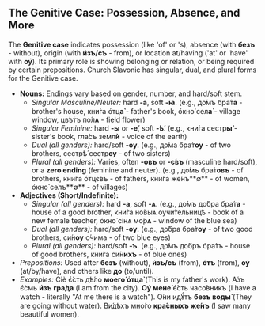 ## The Genitive Case: Possession, Absence, and More

The **Genitive case** indicates possession (like 'of' or 's), absence (with **безъ** - without), origin (with **и҆зъ/съ** - from), or location at/having ('at' or 'have' with **оу҆**). Its primary role is showing belonging or relation, or being required by certain prepositions. Church Slavonic has singular, dual, and plural forms for the Genitive case.

* **Nouns:** Endings vary based on gender, number, and hard/soft stem.
    * *Singular Masculine/Neuter:* hard **-а**, soft **-ꙗ**. (e.g., до́мъ бра́т**а** - brother's house, кни́га о҆тц**а̀** - father's book, о҆кно̀ сел**а̀** - village window, цвѣ́тъ по́л**ѧ** - field flower)
    * *Singular Feminine:* hard **-ы** or **-е́**, soft **-ѣ́**. (e.g., кни́га сестр**ы̀** - sister's book, гла́съ земл**ѝ** - voice of the earth)
    * *Dual (all genders):* hard/soft **-оу**. (e.g., до́ма бра́т**оу** - of two brothers, сестрѣ́ сестр**оу** - of two sisters)
    * *Plural (all genders):* Varies, often **-овъ** or **-є́въ** (masculine hard/soft), or a **zero ending** (feminine and neuter). (e.g., до́мъ бра́т**овъ** - of brothers, кни́га о҆тцє́въ - of fathers, кни́га же́нъ**∅** - of women, о҆кно̀ се́лъ**∅** - of villages)
* **Adjectives (Short/Indefinite):**
    * *Singular (all genders):* hard **-а**, soft **-ѧ**. (e.g., до́мъ до́бра бра́т**а** - house of a good brother, кни́га но́выѧ оучи́тельницѣ - book of a new female teacher, о҆кно̀ сíнѧ мо́р**ѧ** - window of the blue sea)
    * *Dual (all genders):* hard/soft **-оу**. (e.g., до́бра бра́т**оу** - of two good brothers, си́н**оу** о́чима - of two blue eyes)
    * *Plural (all genders):* hard/soft **-ъ**. (e.g., до́мъ до́бръ бра́тъ - house of good brothers, кни́га си́н**ихъ** - of blue ones)
* *Prepositions:* Used after **безъ** (without), **и҆зъ/съ** (from), **о҆тъ** (from), **оу҆** (at/by/have), and others like **до** (to/until).
* *Examples:* Сіѐ є҆́сть дѣ́ло **моего́ о҆тца̀** (This is my father's work). А́зъ є҆́смь **и҆зъ гра́да** (I am from the city). **Оу҆ мене́** є҆́сть часо́вникъ (I have a watch - literally "At me there is a watch"). О́ни идꙋ́тъ **безъ воды̀** (They are going without water). Ви́дѣхъ мно́го **кра́сныхъ же́нъ** (I saw many beautiful women).